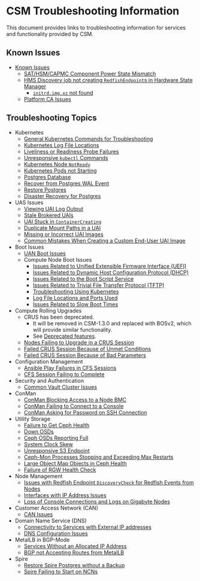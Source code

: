 # CSM Troubleshooting Information

This document provides links to troubleshooting information for services and functionality provided by CSM.

## Known Issues

* [Known Issues](#known-issues)
  * [SAT/HSM/CAPMC Component Power State Mismatch](known_issues/component_power_state_mismatch.md)
  * [HMS Discovery job not creating `RedfishEndpoint`s in Hardware State Manager](known_issues/discovery_job_not_creating_redfish_endpoints.md)
    * [`initrd.img.xz` not found](known_issues/initrd.img.zx_not_found.md)
  * [Platform CA Issues](known_issues/platform_ca_issues.md)

## Troubleshooting Topics

* Kubernetes
  * [General Kubernetes Commands for Troubleshooting](kubernetes/Kubernetes_Troubleshooting_Information.md)
  * [Kubernetes Log File Locations](kubernetes/Kubernetes_Log_File_Locations.md)
  * [Liveliness or Readiness Probe Failures](kubernetes/Troubleshoot_Liveliness_Readiness_Probe_Failures.md)
  * [Unresponsive `kubectl` Commands](kubernetes/Troubleshoot_Unresponsive_kubectl_Commands.md)
  * [Kubernetes Node `NotReady`](kubernetes/Troubleshoot_Kubernetes_Node_NotReady.md)
  * [Kubernetes Pods not Starting](kubernetes/Troubleshoot_Kubernetes_Pods_Not_Starting.md)
  * [Postgres Database](../operations/kubernetes/Troubleshoot_Postgres_Database.md)
  * [Recover from Postgres WAL Event](../operations/kubernetes/Troubleshoot_Postgres_Database.md)
  * [Restore Postgres](../operations/kubernetes/Restore_Postgres.md)
  * [Disaster Recovery for Postgres](../operations/kubernetes/Disaster_Recovery_Postgres.md)
* UAS Issues
  * [Viewing UAI Log Output](../operations/UAS_user_and_admin_topics/Troubleshoot_UAIs_by_Viewing_Log_Output.md)
  * [Stale Brokered UAIs](../operations/UAS_user_and_admin_topics/Troubleshoot_Stale_Brokered_UAIs.md)
  * [UAI Stuck in `ContainerCreating`](../operations/UAS_user_and_admin_topics/Troubleshoot_UAI_Stuck_in_ContainerCreating.md)
  * [Duplicate Mount Paths in a UAI](../operations/UAS_user_and_admin_topics/Troubleshoot_Duplicate_Mount_Paths_in_a_UAI.md)
  * [Missing or Incorrect UAI Images](../operations/UAS_user_and_admin_topics/Troubleshoot_Missing_or_Incorrect_UAI_Images.md)
  * [Common Mistakes When Creating a Custom End-User UAI Image](../operations/UAS_user_and_admin_topics/Troubleshoot_Common_Mistakes_when_Creating_a_Custom_End-User_UAI_Image.md)
* Boot Issues
  * [UAN Boot Issues](../operations/boot_orchestration/Troubleshoot_UAN_Boot_Issues.md)
  * Compute Node Boot Issues
    * [Issues Related to Unified Extensible Firmware Interface (UEFI)](../operations/boot_orchestration/Troubleshoot_Compute_Node_Boot_Issues_Related_to_Unified_Extensible_Firmware_Interface_UEFI.md)
    * [Issues Related to Dynamic Host Configuration Protocol (DHCP)](../operations/boot_orchestration/Troubleshoot_Compute_Node_Boot_Issues_Related_to_Dynamic_Host_Configuration_Protocol_DHCP.md)
    * [Issues Related to the Boot Script Service](../operations/boot_orchestration/Troubleshoot_Compute_Node_Boot_Issues_Related_to_the_Boot_Script_Service_BSS.md)
    * [Issues Related to Trivial File Transfer Protocol (TFTP)](../operations/boot_orchestration/Troubleshoot_Compute_Node_Boot_Issues_Related_to_Trivial_File_Transfer_Protocol_TFTP.md)
    * [Troubleshooting Using Kubernetes](../operations/boot_orchestration/Troubleshoot_Compute_Node_Boot_Issues_Using_Kubernetes.md)
    * [Log File Locations and Ports Used](../operations/boot_orchestration/Log_File_Locations_and_Ports_Used_in_Compute_Node_Boot_Troubleshooting.md)
    * [Issues Related to Slow Boot Times](../operations/boot_orchestration/Troubleshoot_Compute_Node_Boot_Issues_Related_to_Slow_Boot_Times.md)
* Compute Rolling Upgrades
  * CRUS has been deprecated.
    * It will be removed in CSM-1.3.0 and replaced with BOSv2, which will provide similar functionality.
    * See [Deprecated features](../introduction/differences.md#deprecated_features).
  * [Nodes Failing to Upgrade in a CRUS Session](../operations/compute_rolling_upgrades/Troubleshoot_Nodes_Failing_to_Upgrade_in_a_CRUS_Session.md)
  * [Failed CRUS Session Because of Unmet Conditions](../operations/compute_rolling_upgrades/Troubleshoot_a_Failed_CRUS_Session_Due_to_Unmet_Conditions.md)
  * [Failed CRUS Session Because of Bad Parameters](../operations/compute_rolling_upgrades/Troubleshoot_a_Failed_CRUS_Session_Due_to_Bad_Parameters.md)
* Configuration Management
  * [Ansible Play Failures in CFS Sessions](../operations/configuration_management/Troubleshoot_Ansible_Play_Failures_in_CFS_Sessions.md)
  * [CFS Session Failing to Complete](../operations/configuration_management/Troubleshoot_CFS_Session_Failing_to_Complete.md)
* Security and Authentication
  * [Common Vault Cluster Issues](../operations/security_and_authentication/Troubleshoot_Common_Vault_Cluster_Issues.md)
* ConMan
  * [ConMan Blocking Access to a Node BMC](../operations/conman/Troubleshoot_ConMan_Blocking_Access_to_a_Node_BMC.md)
  * [ConMan Failing to Connect to a Console](../operations/conman/Troubleshoot_ConMan_Failing_to_Connect_to_a_Console.md)
  * [ConMan Asking for Password on SSH Connection](../operations/conman/Troubleshoot_ConMan_Asking_for_Password_on_SSH_Connection.md)
* Utility Storage
  * [Failure to Get Ceph Health](../operations/utility_storage/Troubleshoot_Failure_to_Get_Ceph_Health.md)
  * [Down OSDs](../operations/utility_storage/Troubleshoot_a_Down_OSD.md)
  * [Ceph OSDs Reporting Full](../operations/utility_storage/Troubleshoot_Ceph_OSDs_Reporting_Full.md)
  * [System Clock Skew](../operations/utility_storage/Troubleshoot_System_Clock_Skew.md)
  * [Unresponsive S3 Endpoint](../operations/utility_storage/Troubleshoot_an_Unresponsive_S3_Endpoint.md)
  * [Ceph-Mon Processes Stopping and Exceeding Max Restarts](../operations/utility_storage/Troubleshoot_Ceph-Mon_Processes_Stopping_and_Exceeding_Max_Restarts.md)
  * [Large Object Map Objects in Ceph Health](../operations/utility_storage/Troubleshoot_Large_Object_Map_Objects_in_Ceph_Health.md)
  * [Failure of RGW Health Check](../operations/utility_storage/Troubleshoot_RGW_Health_Check_Fail.md)
* Node Management
  * [Issues with Redfish Endpoint `DiscoveryCheck` for Redfish Events from Nodes](../operations/node_management/Troubleshoot_Issues_with_Redfish_Endpoint_Discovery.md)
  * [Interfaces with IP Address Issues](../operations/node_management/Troubleshoot_Interfaces_with_IP_Address_Issues.md)
  * [Loss of Console Connections and Logs on Gigabyte Nodes](../operations/node_management/Troubleshoot_Loss_of_Console_Connections_and_Logs_on_Gigabyte_Nodes.md)
* Customer Access Network (CAN)
  * [CAN Issues](../operations/network/customer_access_network/Troubleshoot_CAN_Issues.md)
* Domain Name Service (DNS)
  * [Connectivity to Services with External IP addresses](../operations/network/external_dns/Troubleshoot_Systems_Not_Provisioned_with_External_IP_Addresses.md)
  * [DNS Configuration Issues](../operations/network/external_dns/Troubleshoot_DNS_Configuration_Issues.md)
* MetalLB in BGP-Mode
  * [Services Without an Allocated IP Address](../operations/network/metallb_bgp/Troubleshoot_Services_without_an_Allocated_IP_Address.md)
  * [BGP not Accepting Routes from MetalLB](../operations/network/metallb_bgp/Troubleshoot_BGP_not_Accepting_Routes_from_MetalLB.md)
* Spire
  * [Restore Spire Postgres without a Backup](../operations/spire/Restore_Spire_Postgres_without_a_Backup.md)
  * [Spire Failing to Start on NCNs](../operations/spire/Troubleshoot_Spire_Failing_to_Start_on_NCNs.md)
